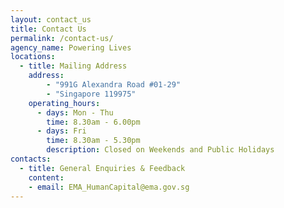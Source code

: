 ```yaml
---
layout: contact_us
title: Contact Us
permalink: /contact-us/
agency_name: Powering Lives
locations:
  - title: Mailing Address
    address:
        - "991G Alexandra Road #01-29"
        - "Singapore 119975"
    operating_hours:
      - days: Mon - Thu
        time: 8.30am - 6.00pm
      - days: Fri
        time: 8.30am - 5.30pm
        description: Closed on Weekends and Public Holidays
contacts:
  - title: General Enquiries & Feedback
    content:
    - email: EMA_HumanCapital@ema.gov.sg
---
```

